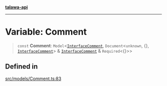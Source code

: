 [**talawa-api**](../../../README.md)

***

# Variable: Comment

> `const` **Comment**: `Model`\<[`InterfaceComment`](../interfaces/InterfaceComment.md), `Document`\<`unknown`, \{\}, [`InterfaceComment`](../interfaces/InterfaceComment.md)\> & [`InterfaceComment`](../interfaces/InterfaceComment.md) & `Required`\<\{\}\>\>

## Defined in

[src/models/Comment.ts:83](https://github.com/Suyash878/talawa-api/blob/e4413cec641a837926071678fed3c7f67234e31e/src/models/Comment.ts#L83)
